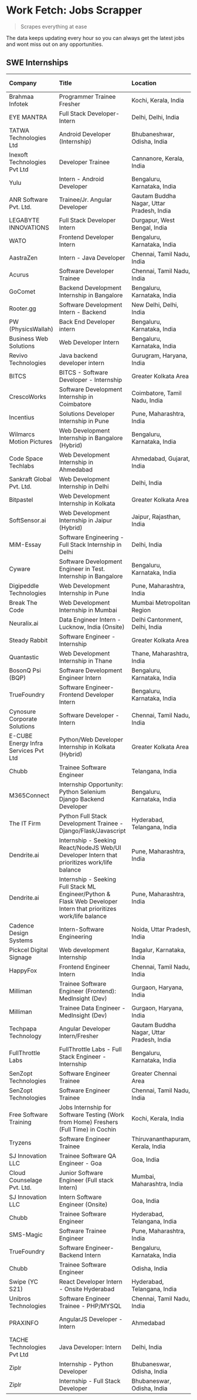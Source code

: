 # Work Fetch: Jobs Scrapper
> Scrapes everything at ease

The data keeps updating every hour so you can always get the latest jobs and wont miss out on any opportunities.

## SWE Internships
<!--START_SECTION:workfetch-->
| Company                              | Title                                                                                                              | Location                                  | Link                                                                                                                                                                                                                                                                                                                            | Date Posted   |
|:-------------------------------------|:-------------------------------------------------------------------------------------------------------------------|:------------------------------------------|:--------------------------------------------------------------------------------------------------------------------------------------------------------------------------------------------------------------------------------------------------------------------------------------------------------------------------------|:--------------|
| Brahmaa Infotek                      | Programmer Trainee  Fresher                                                                                        | Kochi, Kerala, India                      | [Apply](https://in.linkedin.com/jobs/view/programmer-trainee-fresher-at-brahmaa-infotek-3909034284?refId=jHB0my09ZRvJDkbAFzBxLA%3D%3D&trackingId=RNT%2BbA7XOKDibFY7xaPcoA%3D%3D&position=5&pageNum=1&trk=public_jobs_jserp-result_search-card)                                                                                  | 2024-04-25    |
| EYE MANTRA                           | Full Stack Developer- Intern                                                                                       | Delhi, Delhi, India                       | [Apply](https://in.linkedin.com/jobs/view/full-stack-developer-intern-at-eye-mantra-3909036272?refId=XP31WPanjBKfhcG2mpHMLA%3D%3D&trackingId=OF9bKU1gsIYLR1ybgw6tVg%3D%3D&position=22&pageNum=2&trk=public_jobs_jserp-result_search-card)                                                                                       | 2024-04-25    |
| TATWA Technologies Ltd               | Android Developer (Internship)                                                                                     | Bhubaneshwar, Odisha, India               | [Apply](https://in.linkedin.com/jobs/view/android-developer-internship-at-tatwa-technologies-ltd-3909032408?refId=uFaNxP2u3Nqnbat7OgmA6Q%3D%3D&trackingId=prqdtCxLq1802j2A13Ns3g%3D%3D&position=1&pageNum=3&trk=public_jobs_jserp-result_search-card)                                                                           | 2024-04-25    |
| Inexoft Technologies Pvt Ltd         | Developer Trainee                                                                                                  | Cannanore, Kerala, India                  | [Apply](https://in.linkedin.com/jobs/view/developer-trainee-at-inexoft-technologies-pvt-ltd-3909033647?refId=uFaNxP2u3Nqnbat7OgmA6Q%3D%3D&trackingId=WjiE59idzdWurKB9BQVkug%3D%3D&position=5&pageNum=3&trk=public_jobs_jserp-result_search-card)                                                                                | 2024-04-25    |
| Yulu                                 | Intern - Android Developer                                                                                         | Bengaluru, Karnataka, India               | [Apply](https://in.linkedin.com/jobs/view/intern-android-developer-at-yulu-3910565550?refId=uFaNxP2u3Nqnbat7OgmA6Q%3D%3D&trackingId=1CxFNRQHQY27HJxR1SrXvQ%3D%3D&position=19&pageNum=3&trk=public_jobs_jserp-result_search-card)                                                                                                | 2024-04-25    |
| ANR Software Pvt. Ltd.               | Trainee/Jr. Angular Developer                                                                                      | Gautam Buddha Nagar, Uttar Pradesh, India | [Apply](https://in.linkedin.com/jobs/view/trainee-jr-angular-developer-at-anr-software-pvt-ltd-3909033401?refId=uFaNxP2u3Nqnbat7OgmA6Q%3D%3D&trackingId=bCjv8n4gxVn86lQNhvSVYg%3D%3D&position=21&pageNum=3&trk=public_jobs_jserp-result_search-card)                                                                            | 2024-04-25    |
| LEGABYTE INNOVATIONS                 | Full Stack Developer Intern                                                                                        | Durgapur, West Bengal, India              | [Apply](https://in.linkedin.com/jobs/view/full-stack-developer-intern-at-legabyte-innovations-3909242720?refId=NxtlN0VVHZdHvZeyykfXXQ%3D%3D&trackingId=J%2FKcqGqk5YhBpPVSvP9dmA%3D%3D&position=24&pageNum=0&trk=public_jobs_jserp-result_search-card)                                                                           | 2024-04-24    |
| WATO                                 | Frontend Developer Intern                                                                                          | Bengaluru, Karnataka, India               | [Apply](https://in.linkedin.com/jobs/view/frontend-developer-intern-at-wato-3880100342?refId=XP31WPanjBKfhcG2mpHMLA%3D%3D&trackingId=qR1RQJlZ9Jgay29ZvgbbEA%3D%3D&position=10&pageNum=2&trk=public_jobs_jserp-result_search-card)                                                                                               | 2024-04-24    |
| AastraZen                            | Intern - Java Developer                                                                                            | Chennai, Tamil Nadu, India                | [Apply](https://in.linkedin.com/jobs/view/intern-java-developer-at-aastrazen-3905197326?refId=uFaNxP2u3Nqnbat7OgmA6Q%3D%3D&trackingId=0vxxrHj%2FGAxgKCyjyLDw6A%3D%3D&position=16&pageNum=3&trk=public_jobs_jserp-result_search-card)                                                                                            | 2024-04-24    |
| Acurus                               | Software Developer Trainee                                                                                         | Chennai, Tamil Nadu, India                | [Apply](https://in.linkedin.com/jobs/view/software-developer-trainee-at-acurus-3907363844?refId=NxtlN0VVHZdHvZeyykfXXQ%3D%3D&trackingId=bGrqYrN35u6Qg%2BkwHb9dEw%3D%3D&position=23&pageNum=0&trk=public_jobs_jserp-result_search-card)                                                                                          | 2024-04-23    |
| GoComet                              | Backend Development Internship in Bangalore                                                                        | Bengaluru, Karnataka, India               | [Apply](https://in.linkedin.com/jobs/view/backend-development-internship-in-bangalore-at-gocomet-3908958124?refId=XP31WPanjBKfhcG2mpHMLA%3D%3D&trackingId=PdtGlgYK3k4F9uTr8BKV4g%3D%3D&position=7&pageNum=2&trk=public_jobs_jserp-result_search-card)                                                                           | 2024-04-23    |
| Rooter.gg                            | Software Development Intern - Backend                                                                              | New Delhi, Delhi, India                   | [Apply](https://in.linkedin.com/jobs/view/software-development-intern-backend-at-rooter-gg-3907328993?refId=uFaNxP2u3Nqnbat7OgmA6Q%3D%3D&trackingId=kx3%2Bg0k5yItecXJ4aFfLuA%3D%3D&position=11&pageNum=3&trk=public_jobs_jserp-result_search-card)                                                                              | 2024-04-23    |
| PW (PhysicsWallah)                   | Back End Developer intern                                                                                          | Bengaluru, Karnataka, India               | [Apply](https://in.linkedin.com/jobs/view/back-end-developer-intern-at-pw-physicswallah-3907293630?refId=NxtlN0VVHZdHvZeyykfXXQ%3D%3D&trackingId=Q3gTCFJsIOuNSqr9GmH88A%3D%3D&position=22&pageNum=0&trk=public_jobs_jserp-result_search-card)                                                                                   | 2024-04-22    |
| Business Web Solutions               | Web Developer Intern                                                                                               | Bengaluru, Karnataka, India               | [Apply](https://in.linkedin.com/jobs/view/web-developer-intern-at-business-web-solutions-3906717928?refId=NxtlN0VVHZdHvZeyykfXXQ%3D%3D&trackingId=Fq%2BCqkIvyMJevH8nv0AUKQ%3D%3D&position=16&pageNum=0&trk=public_jobs_jserp-result_search-card)                                                                                | 2024-04-20    |
| Revivo Technologies                  | Java backend developer intern                                                                                      | Gurugram, Haryana, India                  | [Apply](https://in.linkedin.com/jobs/view/java-backend-developer-intern-at-revivo-technologies-3906034446?refId=jHB0my09ZRvJDkbAFzBxLA%3D%3D&trackingId=WFAUfz9K41%2BsblqLbYIjHg%3D%3D&position=1&pageNum=1&trk=public_jobs_jserp-result_search-card)                                                                           | 2024-04-19    |
| BITCS                                | BITCS - Software Developer - Internship                                                                            | Greater Kolkata Area                      | [Apply](https://in.linkedin.com/jobs/view/bitcs-software-developer-internship-at-bitcs-3902366844?refId=uFaNxP2u3Nqnbat7OgmA6Q%3D%3D&trackingId=gYOkiYrB3CbjhoWbkit2xA%3D%3D&position=3&pageNum=3&trk=public_jobs_jserp-result_search-card)                                                                                     | 2024-04-19    |
| CrescoWorks                          | Software Development Internship in Coimbatore                                                                      | Coimbatore, Tamil Nadu, India             | [Apply](https://in.linkedin.com/jobs/view/software-development-internship-in-coimbatore-at-crescoworks-3904327953?refId=NxtlN0VVHZdHvZeyykfXXQ%3D%3D&trackingId=qifXAPkkHnalZC3GNEsEcw%3D%3D&position=6&pageNum=0&trk=public_jobs_jserp-result_search-card)                                                                     | 2024-04-17    |
| Incentius                            | Solutions Developer Internship in Pune                                                                             | Pune, Maharashtra, India                  | [Apply](https://in.linkedin.com/jobs/view/solutions-developer-internship-in-pune-at-incentius-3904329499?refId=NxtlN0VVHZdHvZeyykfXXQ%3D%3D&trackingId=vilNwOXFlyy8OyBOMWTCJA%3D%3D&position=14&pageNum=0&trk=public_jobs_jserp-result_search-card)                                                                             | 2024-04-17    |
| Wilmarcs Motion Pictures             | Web Development Internship in Bangalore (Hybrid)                                                                   | Bengaluru, Karnataka, India               | [Apply](https://in.linkedin.com/jobs/view/web-development-internship-in-bangalore-hybrid-at-wilmarcs-motion-pictures-3904333111?refId=jHB0my09ZRvJDkbAFzBxLA%3D%3D&trackingId=D%2Bsyu6CHk%2Byp6NS5D9j90g%3D%3D&position=8&pageNum=1&trk=public_jobs_jserp-result_search-card)                                                   | 2024-04-17    |
| Code Space Techlabs                  | Web Development Internship in Ahmedabad                                                                            | Ahmedabad, Gujarat, India                 | [Apply](https://in.linkedin.com/jobs/view/web-development-internship-in-ahmedabad-at-code-space-techlabs-3904326925?refId=XP31WPanjBKfhcG2mpHMLA%3D%3D&trackingId=l6RtWccIorDKial03Yyo%2Fw%3D%3D&position=14&pageNum=2&trk=public_jobs_jserp-result_search-card)                                                                | 2024-04-17    |
| Sankraft Global Pvt. Ltd.            | Web Development Internship in Delhi                                                                                | Delhi, India                              | [Apply](https://in.linkedin.com/jobs/view/web-development-internship-in-delhi-at-sankraft-global-pvt-ltd-3904333078?refId=XP31WPanjBKfhcG2mpHMLA%3D%3D&trackingId=k%2BOmYgsut%2FT01KmI1OI3jA%3D%3D&position=18&pageNum=2&trk=public_jobs_jserp-result_search-card)                                                              | 2024-04-17    |
| Bitpastel                            | Web Development Internship in Kolkata                                                                              | Greater Kolkata Area                      | [Apply](https://in.linkedin.com/jobs/view/web-development-internship-in-kolkata-at-bitpastel-3903194722?refId=XP31WPanjBKfhcG2mpHMLA%3D%3D&trackingId=EnRulfiSSAa1M%2BQYjvK5HQ%3D%3D&position=2&pageNum=2&trk=public_jobs_jserp-result_search-card)                                                                             | 2024-04-16    |
| SoftSensor.ai                        | Web Development Internship in Jaipur (Hybrid)                                                                      | Jaipur, Rajasthan, India                  | [Apply](https://in.linkedin.com/jobs/view/web-development-internship-in-jaipur-hybrid-at-softsensor-ai-3903196483?refId=uFaNxP2u3Nqnbat7OgmA6Q%3D%3D&trackingId=DIl42zWr2OAXoys5QQ0Srg%3D%3D&position=20&pageNum=3&trk=public_jobs_jserp-result_search-card)                                                                    | 2024-04-16    |
| MiM-Essay                            | Software Engineering - Full Stack Internship in Delhi                                                              | Delhi, India                              | [Apply](https://in.linkedin.com/jobs/view/software-engineering-full-stack-internship-in-delhi-at-mim-essay-3901647332?refId=NxtlN0VVHZdHvZeyykfXXQ%3D%3D&trackingId=TP535BWH4%2FSZL25bVJGAxg%3D%3D&position=18&pageNum=0&trk=public_jobs_jserp-result_search-card)                                                              | 2024-04-15    |
| Cyware                               | Software Development Engineer in Test. Internship in Bangalore                                                     | Bengaluru, Karnataka, India               | [Apply](https://in.linkedin.com/jobs/view/software-development-engineer-in-test-internship-in-bangalore-at-cyware-3899870294?refId=uFaNxP2u3Nqnbat7OgmA6Q%3D%3D&trackingId=hSXXR%2BT%2FPwzTTDdSzeymVQ%3D%3D&position=13&pageNum=3&trk=public_jobs_jserp-result_search-card)                                                     | 2024-04-14    |
| Digipeddle Technologies              | Web Development Internship in Pune                                                                                 | Pune, Maharashtra, India                  | [Apply](https://in.linkedin.com/jobs/view/web-development-internship-in-pune-at-digipeddle-technologies-3898605884?refId=jHB0my09ZRvJDkbAFzBxLA%3D%3D&trackingId=KN5Lsj5aQvGBjGrwouhL4Q%3D%3D&position=9&pageNum=1&trk=public_jobs_jserp-result_search-card)                                                                    | 2024-04-13    |
| Break The Code                       | Web Development Internship in Mumbai                                                                               | Mumbai Metropolitan Region                | [Apply](https://in.linkedin.com/jobs/view/web-development-internship-in-mumbai-at-break-the-code-3898608695?refId=XP31WPanjBKfhcG2mpHMLA%3D%3D&trackingId=VfJRVls3FRNwqgcr3QeNLQ%3D%3D&position=23&pageNum=2&trk=public_jobs_jserp-result_search-card)                                                                          | 2024-04-13    |
| Neuralix.ai                          | Data Engineer Intern - Lucknow, India (Onsite)                                                                     | Delhi Cantonment, Delhi, India            | [Apply](https://in.linkedin.com/jobs/view/data-engineer-intern-lucknow-india-onsite-at-neuralix-ai-3890174001?refId=uFaNxP2u3Nqnbat7OgmA6Q%3D%3D&trackingId=wP074R%2FxBCMe1lsu31jjEA%3D%3D&position=10&pageNum=3&trk=public_jobs_jserp-result_search-card)                                                                      | 2024-04-09    |
| Steady Rabbit                        | Software Engineer - Internship                                                                                     | Greater Kolkata Area                      | [Apply](https://in.linkedin.com/jobs/view/software-engineer-internship-at-steady-rabbit-3885171077?refId=NxtlN0VVHZdHvZeyykfXXQ%3D%3D&trackingId=EGtmGtPxwg9UX9Pdy6ENLg%3D%3D&position=5&pageNum=0&trk=public_jobs_jserp-result_search-card)                                                                                    | 2024-04-08    |
| Quantastic                           | Web Development Internship in Thane                                                                                | Thane, Maharashtra, India                 | [Apply](https://in.linkedin.com/jobs/view/web-development-internship-in-thane-at-quantastic-3888221292?refId=XP31WPanjBKfhcG2mpHMLA%3D%3D&trackingId=3OtvrbARfWBSmnz895dqQQ%3D%3D&position=1&pageNum=2&trk=public_jobs_jserp-result_search-card)                                                                                | 2024-04-08    |
| BosonQ Psi (BQP)                     | Software Development Engineer Intern                                                                               | Bengaluru, Karnataka, India               | [Apply](https://in.linkedin.com/jobs/view/software-development-engineer-intern-at-bosonq-psi-bqp-3888328596?refId=NxtlN0VVHZdHvZeyykfXXQ%3D%3D&trackingId=F9UHPvhtHV9h1TSmKlq%2BBA%3D%3D&position=21&pageNum=0&trk=public_jobs_jserp-result_search-card)                                                                        | 2024-04-06    |
| TrueFoundry                          | Software Engineer- Frontend Developer Intern                                                                       | Bengaluru, Karnataka, India               | [Apply](https://in.linkedin.com/jobs/view/software-engineer-frontend-developer-intern-at-truefoundry-3887320206?refId=NxtlN0VVHZdHvZeyykfXXQ%3D%3D&trackingId=NSQrUxKIQyB%2Fjw6SfMN17A%3D%3D&position=12&pageNum=0&trk=public_jobs_jserp-result_search-card)                                                                    | 2024-04-05    |
| Cynosure Corporate Solutions         | Software Developer -Intern                                                                                         | Chennai, Tamil Nadu, India                | [Apply](https://in.linkedin.com/jobs/view/software-developer-intern-at-cynosure-corporate-solutions-3884767755?refId=NxtlN0VVHZdHvZeyykfXXQ%3D%3D&trackingId=cs%2BnfQ3jAGOr4giinEws7g%3D%3D&position=15&pageNum=0&trk=public_jobs_jserp-result_search-card)                                                                     | 2024-04-04    |
| E-CUBE Energy Infra Services Pvt Ltd | Python/Web Developer Internship in Kolkata (Hybrid)                                                                | Greater Kolkata Area                      | [Apply](https://in.linkedin.com/jobs/view/python-web-developer-internship-in-kolkata-hybrid-at-e-cube-energy-infra-services-pvt-ltd-3882160442?refId=NxtlN0VVHZdHvZeyykfXXQ%3D%3D&trackingId=%2FRJn2rWRoFMLlyMekwx9hw%3D%3D&position=8&pageNum=0&trk=public_jobs_jserp-result_search-card)                                      | 2024-04-02    |
| Chubb                                | Trainee Software Engineer                                                                                          | Telangana, India                          | [Apply](https://in.linkedin.com/jobs/view/trainee-software-engineer-at-chubb-3909641440?refId=NxtlN0VVHZdHvZeyykfXXQ%3D%3D&trackingId=ayhJ9jQ%2BENfuHo0eNlAEDQ%3D%3D&position=4&pageNum=0&trk=public_jobs_jserp-result_search-card)                                                                                             | 2024-03-30    |
| M365Connect                          | Internship Opportunity: Python Selenium Django Backend Developer                                                   | Bengaluru, Karnataka, India               | [Apply](https://in.linkedin.com/jobs/view/internship-opportunity-python-selenium-django-backend-developer-at-m365connect-3868219387?refId=XP31WPanjBKfhcG2mpHMLA%3D%3D&trackingId=zmqQJ%2Bn4ySgFK2APPF2mfw%3D%3D&position=13&pageNum=2&trk=public_jobs_jserp-result_search-card)                                                | 2024-03-24    |
| The IT Firm                          | Python Full Stack Development Trainee - Django/Flask/Javascript                                                    | Hyderabad, Telangana, India               | [Apply](https://in.linkedin.com/jobs/view/python-full-stack-development-trainee-django-flask-javascript-at-the-it-firm-3864185812?refId=uFaNxP2u3Nqnbat7OgmA6Q%3D%3D&trackingId=xSOxl40vuCqwp%2BCXFmreJg%3D%3D&position=22&pageNum=3&trk=public_jobs_jserp-result_search-card)                                                  | 2024-03-22    |
| Dendrite.ai                          | Internship - Seeking React/NodeJS Web/UI Developer Intern that prioritizes work/life balance                       | Pune, Maharashtra, India                  | [Apply](https://in.linkedin.com/jobs/view/internship-seeking-react-nodejs-web-ui-developer-intern-that-prioritizes-work-life-balance-at-dendrite-ai-3853583200?refId=jHB0my09ZRvJDkbAFzBxLA%3D%3D&trackingId=N6eJHRWa5lxTJbQb8LG2zA%3D%3D&position=7&pageNum=1&trk=public_jobs_jserp-result_search-card)                        | 2024-03-12    |
| Dendrite.ai                          | Internship - Seeking Full Stack ML Engineer/Python & Flask Web Developer Intern that prioritizes work/life balance | Pune, Maharashtra, India                  | [Apply](https://in.linkedin.com/jobs/view/internship-seeking-full-stack-ml-engineer-python-flask-web-developer-intern-that-prioritizes-work-life-balance-at-dendrite-ai-3853583202?refId=XP31WPanjBKfhcG2mpHMLA%3D%3D&trackingId=yoq%2FMMNSNU5Kg0JXjSopGg%3D%3D&position=12&pageNum=2&trk=public_jobs_jserp-result_search-card) | 2024-03-12    |
| Cadence Design Systems               | Intern-Software Engineering                                                                                        | Noida, Uttar Pradesh, India               | [Apply](https://in.linkedin.com/jobs/view/intern-software-engineering-at-cadence-design-systems-3794689056?refId=uFaNxP2u3Nqnbat7OgmA6Q%3D%3D&trackingId=8th2Vz6D9k6lxelgBz1XWQ%3D%3D&position=2&pageNum=3&trk=public_jobs_jserp-result_search-card)                                                                            | 2024-03-09    |
| Pickcel Digital Signage              | Web development Internship                                                                                         | Bagalur, Karnataka, India                 | [Apply](https://in.linkedin.com/jobs/view/web-development-internship-at-pickcel-digital-signage-3849506118?refId=jHB0my09ZRvJDkbAFzBxLA%3D%3D&trackingId=Yqmn27ZIuLC8D9tSuhg6mQ%3D%3D&position=23&pageNum=1&trk=public_jobs_jserp-result_search-card)                                                                           | 2024-03-08    |
| HappyFox                             | Frontend Engineer Intern                                                                                           | Chennai, Tamil Nadu, India                | [Apply](https://in.linkedin.com/jobs/view/frontend-engineer-intern-at-happyfox-3848357951?refId=jHB0my09ZRvJDkbAFzBxLA%3D%3D&trackingId=AZTtu9RdW5JWNbwg7tIDDQ%3D%3D&position=21&pageNum=1&trk=public_jobs_jserp-result_search-card)                                                                                            | 2024-03-07    |
| Milliman                             | Trainee Software Engineer (Frontend): MedInsight (Dev)                                                             | Gurgaon, Haryana, India                   | [Apply](https://in.linkedin.com/jobs/view/trainee-software-engineer-frontend-medinsight-dev-at-milliman-3792874280?refId=NxtlN0VVHZdHvZeyykfXXQ%3D%3D&trackingId=3tVInBmp%2FYkL2fI%2F4nEfrQ%3D%3D&position=10&pageNum=0&trk=public_jobs_jserp-result_search-card)                                                               | 2024-03-01    |
| Milliman                             | Trainee Data Engineer - MedInsight (Dev)                                                                           | Gurgaon, Haryana, India                   | [Apply](https://in.linkedin.com/jobs/view/trainee-data-engineer-medinsight-dev-at-milliman-3789275187?refId=XP31WPanjBKfhcG2mpHMLA%3D%3D&trackingId=07Xli3RRE5Q5ujPezUFmoA%3D%3D&position=24&pageNum=2&trk=public_jobs_jserp-result_search-card)                                                                                | 2024-02-23    |
| Techpapa Technology                  | Angular Developer Intern/Fresher                                                                                   | Gautam Buddha Nagar, Uttar Pradesh, India | [Apply](https://in.linkedin.com/jobs/view/angular-developer-intern-fresher-at-techpapa-technology-3834305862?refId=XP31WPanjBKfhcG2mpHMLA%3D%3D&trackingId=tF6nB8kuznsrNk6Qcp3dHg%3D%3D&position=5&pageNum=2&trk=public_jobs_jserp-result_search-card)                                                                          | 2024-02-20    |
| FullThrottle Labs                    | FullThrottle Labs - Full Stack Engineer - Internship                                                               | Bengaluru, Karnataka, India               | [Apply](https://in.linkedin.com/jobs/view/fullthrottle-labs-full-stack-engineer-internship-at-fullthrottle-labs-3829636016?refId=jHB0my09ZRvJDkbAFzBxLA%3D%3D&trackingId=wrt%2BjfQpH2rYKazdY5Qrmw%3D%3D&position=25&pageNum=1&trk=public_jobs_jserp-result_search-card)                                                         | 2024-02-17    |
| SenZopt Technologies                 | Software Engineer Trainee                                                                                          | Greater Chennai Area                      | [Apply](https://in.linkedin.com/jobs/view/software-engineer-trainee-at-senzopt-technologies-3827688781?refId=jHB0my09ZRvJDkbAFzBxLA%3D%3D&trackingId=cCa%2BxzGbEjGsKSXz9QRf9w%3D%3D&position=4&pageNum=1&trk=public_jobs_jserp-result_search-card)                                                                              | 2024-02-12    |
| SenZopt Technologies                 | Software Engineer Trainee                                                                                          | Chennai, Tamil Nadu, India                | [Apply](https://in.linkedin.com/jobs/view/software-engineer-trainee-at-senzopt-technologies-3827686880?refId=jHB0my09ZRvJDkbAFzBxLA%3D%3D&trackingId=B8FymvHwAEdSQOXqEuEB6w%3D%3D&position=20&pageNum=1&trk=public_jobs_jserp-result_search-card)                                                                               | 2024-02-12    |
| Free Software Training               | Jobs Internship for Software Testing (Work from Home) Freshers (Full Time) in Cochin                               | Kochi, Kerala, India                      | [Apply](https://in.linkedin.com/jobs/view/jobs-internship-for-software-testing-work-from-home-freshers-full-time-in-cochin-at-free-software-training-3826557030?refId=uFaNxP2u3Nqnbat7OgmA6Q%3D%3D&trackingId=9oK0sJVDtqjDXceDqa3Qlg%3D%3D&position=7&pageNum=3&trk=public_jobs_jserp-result_search-card)                       | 2024-02-10    |
| Tryzens                              | Software Engineer Trainee                                                                                          | Thiruvananthapuram, Kerala, India         | [Apply](https://in.linkedin.com/jobs/view/software-engineer-trainee-at-tryzens-3809363491?refId=jHB0my09ZRvJDkbAFzBxLA%3D%3D&trackingId=uNufACHT%2FsoywkCvVgcXVg%3D%3D&position=6&pageNum=1&trk=public_jobs_jserp-result_search-card)                                                                                           | 2024-01-18    |
| SJ Innovation LLC                    | Trainee Software QA Engineer - Goa                                                                                 | Goa, India                                | [Apply](https://in.linkedin.com/jobs/view/trainee-software-qa-engineer-goa-at-sj-innovation-llc-3804578231?refId=uFaNxP2u3Nqnbat7OgmA6Q%3D%3D&trackingId=PZTRpVaqQUL32RLmgQGSKg%3D%3D&position=17&pageNum=3&trk=public_jobs_jserp-result_search-card)                                                                           | 2024-01-18    |
| Cloud Counselage Pvt. Ltd.           | Junior Software Engineer (Full stack Intern)                                                                       | Mumbai, Maharashtra, India                | [Apply](https://in.linkedin.com/jobs/view/junior-software-engineer-full-stack-intern-at-cloud-counselage-pvt-ltd-3803132814?refId=NxtlN0VVHZdHvZeyykfXXQ%3D%3D&trackingId=q4jc%2FlJmn4j%2Bx4IQXaWm9g%3D%3D&position=25&pageNum=0&trk=public_jobs_jserp-result_search-card)                                                      | 2024-01-11    |
| SJ Innovation LLC                    | Intern Software Engineer (Onsite)                                                                                  | Goa, India                                | [Apply](https://in.linkedin.com/jobs/view/intern-software-engineer-onsite-at-sj-innovation-llc-3799959011?refId=jHB0my09ZRvJDkbAFzBxLA%3D%3D&trackingId=LuM9qofnhi%2FjM23%2Bewxvxw%3D%3D&position=16&pageNum=1&trk=public_jobs_jserp-result_search-card)                                                                        | 2024-01-11    |
| Chubb                                | Trainee Software Engineer                                                                                          | Hyderabad, Telangana, India               | [Apply](https://in.linkedin.com/jobs/view/trainee-software-engineer-at-chubb-3811550279?refId=XP31WPanjBKfhcG2mpHMLA%3D%3D&trackingId=2V1tLkLSS8uqStHvLmWYkA%3D%3D&position=19&pageNum=2&trk=public_jobs_jserp-result_search-card)                                                                                              | 2023-12-28    |
| SMS-Magic                            | Software Trainee Engineer                                                                                          | Pune, Maharashtra, India                  | [Apply](https://in.linkedin.com/jobs/view/software-trainee-engineer-at-sms-magic-3761409781?refId=jHB0my09ZRvJDkbAFzBxLA%3D%3D&trackingId=BTZNgU4O0M1QOzk8FkB02A%3D%3D&position=2&pageNum=1&trk=public_jobs_jserp-result_search-card)                                                                                           | 2023-11-16    |
| TrueFoundry                          | Software Engineer-Backend Intern                                                                                   | Bengaluru, Karnataka, India               | [Apply](https://in.linkedin.com/jobs/view/software-engineer-backend-intern-at-truefoundry-3779508170?refId=jHB0my09ZRvJDkbAFzBxLA%3D%3D&trackingId=NfjsJIgMG3c1dL3NfAkOiA%3D%3D&position=3&pageNum=1&trk=public_jobs_jserp-result_search-card)                                                                                  | 2023-11-10    |
| Chubb                                | Trainee Software Engineer                                                                                          | Odisha, India                             | [Apply](https://in.linkedin.com/jobs/view/trainee-software-engineer-at-chubb-3756335100?refId=uFaNxP2u3Nqnbat7OgmA6Q%3D%3D&trackingId=1Wgp3PEiUo9RwxmONhrJJQ%3D%3D&position=9&pageNum=3&trk=public_jobs_jserp-result_search-card)                                                                                               | 2023-11-02    |
| Swipe (YC S21)                       | React Developer Intern - Onsite Hyderabad                                                                          | Hyderabad, Telangana, India               | [Apply](https://in.linkedin.com/jobs/view/react-developer-intern-onsite-hyderabad-at-swipe-yc-s21-3737600089?refId=jHB0my09ZRvJDkbAFzBxLA%3D%3D&trackingId=qZ2Jeyv4wxz%2BvV5OMQMNVw%3D%3D&position=14&pageNum=1&trk=public_jobs_jserp-result_search-card)                                                                       | 2023-10-13    |
| Unibros Technologies                 | Software Engineer Trainee - PHP/MYSQL                                                                              | Chennai, Tamil Nadu, India                | [Apply](https://in.linkedin.com/jobs/view/software-engineer-trainee-php-mysql-at-unibros-technologies-3656599241?refId=jHB0my09ZRvJDkbAFzBxLA%3D%3D&trackingId=NE2deOuVbsenoKCRiI6C7A%3D%3D&position=10&pageNum=1&trk=public_jobs_jserp-result_search-card)                                                                     | 2023-06-12    |
| PRAXINFO                             | AngularJS Developer - Intern | Ahmedabad                                                                           | Ahmedabad, Gujarat, India                 | [Apply](https://in.linkedin.com/jobs/view/angularjs-developer-intern-ahmedabad-at-praxinfo-3656594961?refId=uFaNxP2u3Nqnbat7OgmA6Q%3D%3D&trackingId=ZTDslbodh4IdYeEZDNuRXQ%3D%3D&position=12&pageNum=3&trk=public_jobs_jserp-result_search-card)                                                                                | 2023-06-12    |
| TACHE Technologies Pvt Ltd           | Java Developer: Intern                                                                                             | Delhi, India                              | [Apply](https://in.linkedin.com/jobs/view/java-developer-intern-at-tache-technologies-pvt-ltd-3627622735?refId=XP31WPanjBKfhcG2mpHMLA%3D%3D&trackingId=yl%2FP64e%2B6mwU7jOzN79PMg%3D%3D&position=25&pageNum=2&trk=public_jobs_jserp-result_search-card)                                                                         | 2023-06-06    |
| Ziplr                                | Internship - Python Developer                                                                                      | Bhubaneswar, Odisha, India                | [Apply](https://in.linkedin.com/jobs/view/internship-python-developer-at-ziplr-3645677592?refId=XP31WPanjBKfhcG2mpHMLA%3D%3D&trackingId=O6SvFJA7beXEBzibCIVZmQ%3D%3D&position=8&pageNum=2&trk=public_jobs_jserp-result_search-card)                                                                                             | 2023-06-02    |
| Ziplr                                | Internship - Full Stack Developer                                                                                  | Bhubaneswar, Odisha, India                | [Apply](https://in.linkedin.com/jobs/view/internship-full-stack-developer-at-ziplr-3645675705?refId=XP31WPanjBKfhcG2mpHMLA%3D%3D&trackingId=lJCntNLmHTEJPXF8lpE80Q%3D%3D&position=20&pageNum=2&trk=public_jobs_jserp-result_search-card)                                                                                        | 2023-06-02    |
<!--END_SECTION:workfetch-->
